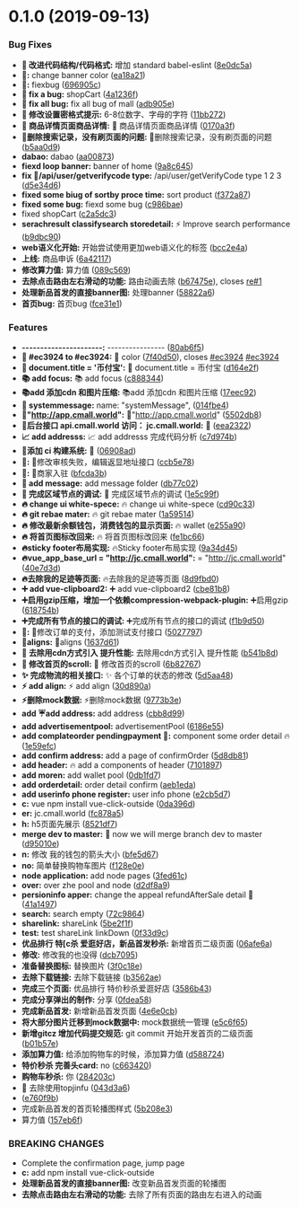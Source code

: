 # 0.1.0 (2019-09-13)


### Bug Fixes

* **:art: 改进代码结构/代码格式:** 增加 standard babel-eslint ([8e0dc5a](https://github.com/GitHubGanKai/vue-jd-h5/commit/8e0dc5a))
* **:bug::** change banner color ([ea18a21](https://github.com/GitHubGanKai/vue-jd-h5/commit/ea18a21))
* **:bug::** fiexbug ([696905c](https://github.com/GitHubGanKai/vue-jd-h5/commit/696905c))
* **:bug: fix a bug:** shopCart ([4a1236f](https://github.com/GitHubGanKai/vue-jd-h5/commit/4a1236f))
* **:bug: fix all bug:** fix all bug of mall ([adb905e](https://github.com/GitHubGanKai/vue-jd-h5/commit/adb905e))
* **:bug: 修改设置密格式提示:** 6-8位数字、字母的字符 ([11bb272](https://github.com/GitHubGanKai/vue-jd-h5/commit/11bb272))
* **:bug: 商品详情页面商品详情:** :bug: 商品详情页面商品详情 ([0170a3f](https://github.com/GitHubGanKai/vue-jd-h5/commit/0170a3f))
* **:bug:删除搜索记录，没有刷页面的问题:** :bug:删除搜索记录，没有刷页面的问题 ([b5aa0d9](https://github.com/GitHubGanKai/vue-jd-h5/commit/b5aa0d9))
* **dabao:** dabao ([aa00873](https://github.com/GitHubGanKai/vue-jd-h5/commit/aa00873))
* **fiexd loop banner:** banner of home ([9a8c645](https://github.com/GitHubGanKai/vue-jd-h5/commit/9a8c645))
* **fix :bug:/api/user/getverifycode type:** /api/user/getVerifyCode type 1 2 3 ([d5e34d6](https://github.com/GitHubGanKai/vue-jd-h5/commit/d5e34d6))
* **fixed some biug of sortby proce time:** sort product ([f372a87](https://github.com/GitHubGanKai/vue-jd-h5/commit/f372a87))
* **fixed some bug:** fiexd some bug ([c986bae](https://github.com/GitHubGanKai/vue-jd-h5/commit/c986bae))
* fixed shopCart ([c2a5dc3](https://github.com/GitHubGanKai/vue-jd-h5/commit/c2a5dc3))
* **serachresult classifysearch storedetail:** :zap: Improve search performance ([b9dbc90](https://github.com/GitHubGanKai/vue-jd-h5/commit/b9dbc90))
* **web语义化开始:** 开始尝试使用更加web语义化的标签 ([bcc2e4a](https://github.com/GitHubGanKai/vue-jd-h5/commit/bcc2e4a))
* **上线:** 商品申诉 ([6a42117](https://github.com/GitHubGanKai/vue-jd-h5/commit/6a42117))
* **修改算力值:** 算力值 ([089c569](https://github.com/GitHubGanKai/vue-jd-h5/commit/089c569))
* **去除点击路由左右滑动的功能:** 路由动画去除 ([b67475e](https://github.com/GitHubGanKai/vue-jd-h5/commit/b67475e)), closes [re#1](https://github.com/re/issues/1)
* **处理新品首发的直接banner图:** 处理banner ([58822a6](https://github.com/GitHubGanKai/vue-jd-h5/commit/58822a6))
* **首页bug:** 首页bug ([fce31e1](https://github.com/GitHubGanKai/vue-jd-h5/commit/fce31e1))


### Features

* **----------------------:** ---------------- ([80ab6f5](https://github.com/GitHubGanKai/vue-jd-h5/commit/80ab6f5))
* **:art: #ec3924 to #ec3924:** :art: color ([7f40d50](https://github.com/GitHubGanKai/vue-jd-h5/commit/7f40d50)), closes [#ec3924](https://github.com/GitHubGanKai/vue-jd-h5/issues/ec3924) [#ec3924](https://github.com/GitHubGanKai/vue-jd-h5/issues/ec3924)
* **:book:  document.title = '币付宝':** :book:  document.title = 币付宝 ([d164e2f](https://github.com/GitHubGanKai/vue-jd-h5/commit/d164e2f))
* **:books: add focus:** :books: add focus ([c888344](https://github.com/GitHubGanKai/vue-jd-h5/commit/c888344))
* **:books:add 添加cdn 和图片压缩:** :books:add 添加cdn 和图片压缩 ([17eec92](https://github.com/GitHubGanKai/vue-jd-h5/commit/17eec92))
* **:bug:   systemmessage:** name: "systemMessage", ([014fbe4](https://github.com/GitHubGanKai/vue-jd-h5/commit/014fbe4))
* **:bug:"http://app.cmall.world":** :bug:"http://app.cmall.world" ([5502db8](https://github.com/GitHubGanKai/vue-jd-h5/commit/5502db8))
* **:bug:后台接口 api.cmall.world       访问： jc.cmall.world:** :bug: ([eea2322](https://github.com/GitHubGanKai/vue-jd-h5/commit/eea2322))
* **:chart_with_upwards_trend: add addresss:** :chart_with_upwards_trend: add addresss 完成代码分析 ([c7d974b](https://github.com/GitHubGanKai/vue-jd-h5/commit/c7d974b))
* **:construction_worker:添加 ci 构建系统:** :construction_worker: ([06908ad](https://github.com/GitHubGanKai/vue-jd-h5/commit/06908ad))
* **:construction::** :construction:修改审核失败，编辑返显地址接口 ([ccb5e78](https://github.com/GitHubGanKai/vue-jd-h5/commit/ccb5e78))
* **:construction::** :construction:商家入驻 ([bfcda3b](https://github.com/GitHubGanKai/vue-jd-h5/commit/bfcda3b))
* **:construction: add message:** add message folder ([db77c02](https://github.com/GitHubGanKai/vue-jd-h5/commit/db77c02))
* **:construction: 完成区域节点的调试:** :construction: 完成区域节点的调试 ([1e5c99f](https://github.com/GitHubGanKai/vue-jd-h5/commit/1e5c99f))
* **:fire: change ui white-spece:** :fire: change ui white-spece ([cd90c33](https://github.com/GitHubGanKai/vue-jd-h5/commit/cd90c33))
* **:fire: git rebae mater:** :fire: git rebae mater ([1a59514](https://github.com/GitHubGanKai/vue-jd-h5/commit/1a59514))
* **:fire: 修改最新余额钱包，消费钱包的显示页面:** :fire: wallet ([e255a90](https://github.com/GitHubGanKai/vue-jd-h5/commit/e255a90))
* **:fire: 将首页图标改回来:** :fire: 将首页图标改回来 ([fe1bc66](https://github.com/GitHubGanKai/vue-jd-h5/commit/fe1bc66))
* **:fire:sticky footer布局实现:** :fire:Sticky footer布局实现 ([9a34d45](https://github.com/GitHubGanKai/vue-jd-h5/commit/9a34d45))
* **:fire:vue_app_base_url  = "http://jc.cmall.world":** = "http://jc.cmall.world" ([40e7d3d](https://github.com/GitHubGanKai/vue-jd-h5/commit/40e7d3d))
* **:fire:去除我的足迹等页面:** :fire:去除我的足迹等页面 ([8d9fbd0](https://github.com/GitHubGanKai/vue-jd-h5/commit/8d9fbd0))
* **:heavy_plus_sign:  add vue-clipboard2:** :heavy_plus_sign:  add vue-clipboard2 ([cbe81b8](https://github.com/GitHubGanKai/vue-jd-h5/commit/cbe81b8))
* **:heavy_plus_sign:启用gzip压缩，增加一个依赖compression-webpack-plugin:** :heavy_plus_sign:启用gzip ([618754b](https://github.com/GitHubGanKai/vue-jd-h5/commit/618754b))
* **:heavy_plus_sign:完成所有节点的接口的调试:** :heavy_plus_sign:完成所有节点的接口的调试 ([f1b9d50](https://github.com/GitHubGanKai/vue-jd-h5/commit/f1b9d50))
* **:lipstick::** :lipstick:修改订单的支付，添加测试支付接口 ([5027797](https://github.com/GitHubGanKai/vue-jd-h5/commit/5027797))
* **:pencil:aligns:** :pencil:aligns ([1637d61](https://github.com/GitHubGanKai/vue-jd-h5/commit/1637d61))
* **:racehorse: 去除用cdn方式引入 提升性能:** 去除用cdn方式引入 提升性能 ([b541b8d](https://github.com/GitHubGanKai/vue-jd-h5/commit/b541b8d))
* **:rocket: 修改首页的scroll:** :rocket: 修改首页的scroll ([6b82767](https://github.com/GitHubGanKai/vue-jd-h5/commit/6b82767))
* **:sparkles: 完成物流的相关接口:** :sparkles: 各个订单的状态的修改 ([5d5aa48](https://github.com/GitHubGanKai/vue-jd-h5/commit/5d5aa48))
* **:zap:  add align:** :zap:  add align ([30d890a](https://github.com/GitHubGanKai/vue-jd-h5/commit/30d890a))
* **:zap:删除mock数据:** :zap:删除mock数据 ([9773b3e](https://github.com/GitHubGanKai/vue-jd-h5/commit/9773b3e))
* **add :umbrella:add address:** add address ([cbb8d99](https://github.com/GitHubGanKai/vue-jd-h5/commit/cbb8d99))
* **add advertisementpool:** advertisementPool ([6186e55](https://github.com/GitHubGanKai/vue-jd-h5/commit/6186e55))
* **add complateorder pendingpayment :bug::** component some order detail :fire: ([1e59efc](https://github.com/GitHubGanKai/vue-jd-h5/commit/1e59efc))
* **add confirm address:** add a page  of confirmOrder ([5d8db81](https://github.com/GitHubGanKai/vue-jd-h5/commit/5d8db81))
* **add header:** :fire: add a components of header ([7101897](https://github.com/GitHubGanKai/vue-jd-h5/commit/7101897))
* **add moren:** add wallet pool ([0db1fd7](https://github.com/GitHubGanKai/vue-jd-h5/commit/0db1fd7))
* **add orderdetail:** order detail confirm ([aeb1eda](https://github.com/GitHubGanKai/vue-jd-h5/commit/aeb1eda))
* **add userinfo phone register:** user info phone ([e2cb5d7](https://github.com/GitHubGanKai/vue-jd-h5/commit/e2cb5d7))
* **c:** vue npm install vue-click-outside ([0da396d](https://github.com/GitHubGanKai/vue-jd-h5/commit/0da396d))
* **er:** jc.cmall.world ([fc878a5](https://github.com/GitHubGanKai/vue-jd-h5/commit/fc878a5))
* **h:** h5页面先展示 ([8521df7](https://github.com/GitHubGanKai/vue-jd-h5/commit/8521df7))
* **merge dev to master:** :bookmark: now we will merge branch dev to master ([d95010e](https://github.com/GitHubGanKai/vue-jd-h5/commit/d95010e))
* **n:** 修改 我的钱包的箭头大小 ([bfe5d67](https://github.com/GitHubGanKai/vue-jd-h5/commit/bfe5d67))
* **no:** 简单替换购物车图片 ([f128e0e](https://github.com/GitHubGanKai/vue-jd-h5/commit/f128e0e))
* **node application:** add node pages ([3fed61c](https://github.com/GitHubGanKai/vue-jd-h5/commit/3fed61c))
* **over:** over zhe pool and node ([d2df8a9](https://github.com/GitHubGanKai/vue-jd-h5/commit/d2df8a9))
* **persioninfo apper:** change the appeal refundAfterSale detail :rocket: ([41a1497](https://github.com/GitHubGanKai/vue-jd-h5/commit/41a1497))
* **search:** search empty ([72c9864](https://github.com/GitHubGanKai/vue-jd-h5/commit/72c9864))
* **sharelink:** shareLink ([5be2f1f](https://github.com/GitHubGanKai/vue-jd-h5/commit/5be2f1f))
* **test:** test shareLink linkDown ([0f33d9c](https://github.com/GitHubGanKai/vue-jd-h5/commit/0f33d9c))
* **优品排行 特[c杀 爱逛好店，新品首发秒杀:** 新增首页二级页面 ([06afe6a](https://github.com/GitHubGanKai/vue-jd-h5/commit/06afe6a))
* **修改:** 修改我的也没得 ([dcb7095](https://github.com/GitHubGanKai/vue-jd-h5/commit/dcb7095))
* **准备替换图标:** 替换图片 ([3f0c18e](https://github.com/GitHubGanKai/vue-jd-h5/commit/3f0c18e))
* **去除下载链接:** 去除下载链接 ([b3562ae](https://github.com/GitHubGanKai/vue-jd-h5/commit/b3562ae))
* **完成三个页面:** 优品排行 特价秒杀爱逛好店 ([3586b43](https://github.com/GitHubGanKai/vue-jd-h5/commit/3586b43))
* **完成分享弹出的制作:** 分享 ([0fdea58](https://github.com/GitHubGanKai/vue-jd-h5/commit/0fdea58))
* **完成新品首发:** 新增新品首发页面 ([4e6e0cb](https://github.com/GitHubGanKai/vue-jd-h5/commit/4e6e0cb))
* **将大部分图片迁移到mock数据中:** mock数据统一管理 ([e5c6f65](https://github.com/GitHubGanKai/vue-jd-h5/commit/e5c6f65))
* **新增gitcz 增加代码提交规范:** git commit 开始开发首页的二级页面 ([b01b57e](https://github.com/GitHubGanKai/vue-jd-h5/commit/b01b57e))
* **添加算力值:** 给添加购物车的时候，添加算力值 ([d588724](https://github.com/GitHubGanKai/vue-jd-h5/commit/d588724))
* **特价秒杀 完善头card:** no ([c663420](https://github.com/GitHubGanKai/vue-jd-h5/commit/c663420))
* **购物车秒杀:** 你 ([284203c](https://github.com/GitHubGanKai/vue-jd-h5/commit/284203c))
* :bug: 去除使用topjinfu ([043d3a6](https://github.com/GitHubGanKai/vue-jd-h5/commit/043d3a6))
* <progress-bar v-if="tab.name == '抢购中'"></progress-bar> ([e760f9b](https://github.com/GitHubGanKai/vue-jd-h5/commit/e760f9b))
* 完成新品首发的首页轮播图样式 ([5b208e3](https://github.com/GitHubGanKai/vue-jd-h5/commit/5b208e3))
* 算力值 ([157eb6f](https://github.com/GitHubGanKai/vue-jd-h5/commit/157eb6f))


### BREAKING CHANGES

* Complete the confirmation page, jump page
* **c:** add npm install vue-click-outside
* **处理新品首发的直接banner图:** 改变新品首发页面的轮播图
* **去除点击路由左右滑动的功能:** 去除了所有页面的路由左右进入的动画



